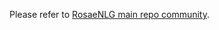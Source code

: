<!--
Copyright 2020 Ludan Stoecklé
SPDX-License-Identifier: Apache-2.0
-->
Please refer to [RosaeNLG main repo community](https://github.com/RosaeNLG/rosaenlg/blob/master/COMMUNITY.md).
